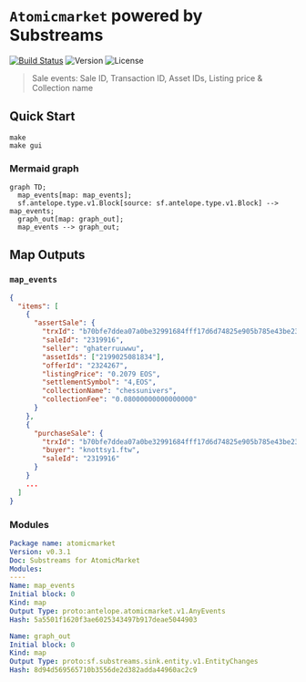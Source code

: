 # `Atomicmarket` powered by **Substreams**

[![Build Status](https://github.com/pinax-network/substreams-atomicmarket/actions/workflows/test.yml/badge.svg)](https://github.com/pinax-network/substreams-atomicmarket/actions/workflows/test.yml)
![Version](https://img.shields.io/github/v/release/pinax-network/substreams-atomicmarket)
![License](https://img.shields.io/github/license/pinax-network/substreams-atomicmarket)

> Sale events: Sale ID, Transaction ID, Asset IDs, Listing price & Collection name

## Quick Start

```
make
make gui
```

### Mermaid graph

```mermaid
graph TD;
  map_events[map: map_events];
  sf.antelope.type.v1.Block[source: sf.antelope.type.v1.Block] --> map_events;
  graph_out[map: graph_out];
  map_events --> graph_out;
```
## Map Outputs

### `map_events`

```json
{
  "items": [
    {
      "assertSale": {
        "trxId": "b70bfe7ddea07a0be32991684fff17d6d74825e905b785e43be236845779f318",
        "saleId": "2319916",
        "seller": "ghaterruuwwu",
        "assetIds": ["2199025081834"],
        "offerId": "2324267",
        "listingPrice": "0.2079 EOS",
        "settlementSymbol": "4,EOS",
        "collectionName": "chessunivers",
        "collectionFee": "0.08000000000000000"
      }
    },
    {
      "purchaseSale": {
        "trxId": "b70bfe7ddea07a0be32991684fff17d6d74825e905b785e43be236845779f318",
        "buyer": "knottsy1.ftw",
        "saleId": "2319916"
      }
    }
    ...
  ]
}
```

### Modules
```yaml
Package name: atomicmarket
Version: v0.3.1
Doc: Substreams for AtomicMarket
Modules:
----
Name: map_events
Initial block: 0
Kind: map
Output Type: proto:antelope.atomicmarket.v1.AnyEvents
Hash: 5a5501f1620f3ae6025343497b917deae5044903

Name: graph_out
Initial block: 0
Kind: map
Output Type: proto:sf.substreams.sink.entity.v1.EntityChanges
Hash: 8d94d569565710b3556de2d382adda44960ac2c9
```